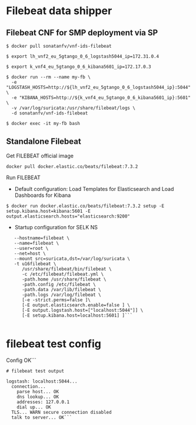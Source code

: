 # Filebeat data shipper

## Filebeat CNF for SMP deployment via SP

```
$ docker pull sonatanfv/vnf-ids-filebeat

$ export lh_vnf2_eu_5gtango_0_6_logstash5044_ip=172.31.0.4

$ export k_vnf4_eu_5gtango_0_6_kibana5601_ip=172.17.0.3

$ docker run --rm --name my-fb \
  -e "LOGSTASH_HOSTS=http://${lh_vnf2_eu_5gtango_0_6_logstash5044_ip}:5044" \
  -e "KIBANA_HOSTS=http://${k_vnf4_eu_5gtango_0_6_kibana5601_ip}:5601" \
  -v /var/log/suricata:/usr/share/filebeat/logs \
  -d sonatanfv/vnf-ids-filebeat

$ docker exec -it my-fb bash

```

## Standalone Filebeat

Get FILEBEAT official image

```docker pull docker.elastic.co/beats/filebeat:7.3.2```

Run FILEBEAT

* Default configuration: Load Templates for Elasticsearch and Load Dashboards for Kibana

```$ docker run docker.elastic.co/beats/filebeat:7.3.2 setup -E setup.kibana.host=kibana:5601 -E output.elasticsearch.hosts="elasticsearch:9200"```

* Startup configuration for SELK NS

```$ docker run -d --rm \
   --hostname=filebeat \
   --name=filebeat \
   --user=root \
   --net=host \
   --mount src=suricata,dst=/var/log/suricata \
   -t u16filebeat \
      /usr/share/filebeat/bin/filebeat \
      -c /etc/filebeat/filebeat.yml \
      -path.home /usr/share/filebeat \
      -path.config /etc/filebeat \
      -path.data /var/lib/filebeat \
      -path.logs /var/log/filebeat \
      [-e -strict.perms=false ]\
      [-E output.elasticsearch.enable=false ] \
      [-E output.logstash.host=["localhost:5044"]] \
      [-E setup.kibana.host=localhost:5601] ]```


```
# filebeat test config

Config OK```

```
# filebeat test output

logstash: localhost:5044...
  connection...
    parse host... OK
    dns lookup... OK
    addresses: 127.0.0.1
    dial up... OK
  TLS... WARN secure connection disabled
  talk to server... OK```

